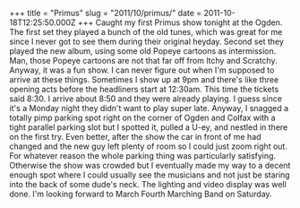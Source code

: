 +++
title = "Primus"
slug = "2011/10/primus/"
date = 2011-10-18T12:25:50.000Z
+++
Caught my first Primus show tonight at the Ogden.  The first set they played a bunch of the old tunes, which was great for me since I never got to see them during their original heyday.  Second set they played the new album, using some old Popeye cartoons as intermission.  Man, those Popeye cartoons are not that far off from Itchy and Scratchy.  Anyway, it was a fun show.  I can never figure out when I'm supposed to arrive at these things.  Sometimes I show up at 9pm and there's like three opening acts before the headliners start at 12:30am.  This time the tickets said 8:30.  I arrive about 8:50 and they were already playing.  I guess since it's a Monday night they didn't want to play super late.  Anyway, I snagged a totally pimp parking spot right on the corner of Ogden and Colfax with a tight parallel parking slot but I spotted it, pulled a U-ey, and nestled in there on the first try.  Even better, after the show the car in front of me had changed and the new guy left plenty of room so I could just zoom right out.  For whatever reason the whole parking thing was particularly satisfying.  Otherwise the show was crowded but I eventually made my way to a decent enough spot where I could usually see the musicians and not just be staring into the back of some dude's neck.  The lighting and video display was well done.  I'm looking forward to March Fourth Marching Band on Saturday.